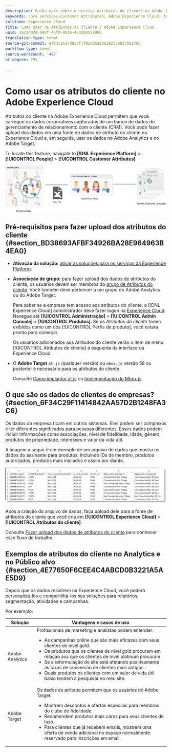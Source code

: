 ```yaml
---
description: Saiba mais sobre o serviço Atributos do cliente na Adobe Experience Cloud e como fazer upload dos dados para uso no Analytics e no Público alvo.
keywords: core services;Customer Attributes; Adobe Experience Cloud; Analytics; Target
solution: Experience Cloud
title: Como usar os atributos do cliente | Adobe Experience Cloud
uuid: 1621402d-990f-46f9-981a-473280559069
translation-type: tm+mt
source-git-commit: efa3c21a7d93cf1f81d0529be18235e833b02769
workflow-type: tm+mt
source-wordcount: '487'
ht-degree: 79%

---
```



# Como usar os atributos do cliente no Adobe Experience Cloud

Atributos do cliente na Adobe Experience Cloud permitem que você carregue os dados corporativos capturados de um banco de dados do gerenciamento de relacionamento com o cliente (CRM). Você pode fazer upload dos dados em uma fonte de dados de atributo do cliente no Experience Cloud e, em seguida, usar os dados no Adobe Analytics e no Adobe Target.

To locate this feature, navigate to **[!DNL Experience Platform]** > **[!UICONTROL People]** > **[!UICONTROL Customer Attributes]**

![](assets/custom_reports.png)

## Pré-requisitos para fazer upload dos atributos do cliente {#section_BD38693AFBF34926BA28E964963B4EA0}

* **Ativação da solução:** [ativar as soluções para os serviços da Experience Platform](../core-services/core-services.md#concept_07ED1D5C64234E77976E6D572E78FB9C).

* **Associação de grupo:** para fazer upload dos dados de atributos do cliente, os usuários devem ser membros do [grupo de Atributos do cliente](../admin-getting-started/admin-getting-started.md#task_3295A85536BF48899A1AB40D207E77E9). Você também deve pertencer a um grupo do Adobe Analytics ou do Adobe Target.

   Para saber se a empresa tem acesso aos atributos do cliente, o [!DNL Experience Cloud] administrador deve fazer logon na [Experience Cloud](https://experience.adobe.com). Navegue até **[!UICONTROL Administração]** > **[!UICONTROL Admin Console]** > **[!UICONTROL Produtos]**. Se os *Atributos do cliente* forem exibidos como um dos [!UICONTROL Perfis de produto], você estará pronto para começar.

   Os usuários adicionados aos Atributos do cliente verão o item de menu [!UICONTROL Atributos do cliente] à esquerda da interface da Experience Cloud.

* O **Adobe Target** `at.js` (qualquer versão) ou `mbox.js` versão 58 ou posterior é necessário para os atributos do cliente.

   Consulte [Como implantar at.js](https://docs.adobe.com/content/help/pt-BR/target/using/implement-target/client-side/deploy-at-js/how-to-deployatjs.html) ou [Implementação do Mbox.js](https://docs.adobe.com/content/help/pt-BR/target/using/implement-target/client-side/mbox-implement/mbox-download.html).

## O que são os dados de clientes de empresas? {#section_6F34C29F11414842AA57D2B1248FA3C6}

Os dados da empresa ficam em outros sistemas. Eles podem ser complexos e ter diferentes significados para pessoas diferentes. Esses dados podem incluir informações como associações, nível de fidelidade, idade, gênero, produtos de propriedade, interesses e valor da vida útil.

A imagem a seguir é um exemplo de um arquivo de dados que mostra os dados do assinante para produtos, incluindo IDs de membro, produtos autorizados, produtos mais iniciados e assim por diante.

![](assets/01_crs_usecase.png)

Após a criação do arquivo de dados, faça upload dele para a fonte de atributos do cliente que você cria em **[!UICONTROL Experience Cloud]** > **[!UICONTROL Atributos do cliente]**.

Consulte [Fazer upload dos dados de atributos do cliente](../attributes/t-crs-usecase.md#task_BCC327B2A0EF4A1BBB2934013AB92B78) para conhecer esse fluxo de trabalho.

## Exemplos de atributos do cliente no Analytics e no Público alvo {#section_4E77650F6CEE4C4ABCD0B3221A5AE5D9}

Depois que os dados residirem na Experience Cloud, você poderá personalizá-los e compartilhá-los nas soluções para relatórios, segmentação, atividades e campanhas.

Por exemplo:

| Solução | Vantagens e casos de uso |
|--- |--- |
| Adobe Analytics | Profissionais de marketing e analistas podem entender:<ul><li>As campanhas online que são mais eficazes com seus clientes de nível gold.</li><li>Os produtos que os clientes de nível gold procuram em relação aos que os clientes de nível platinum procuram.</li><li>Se a reformulação do site está afetando positivamente as taxas de conversão de clientes mais antigos.</li><li>Quais produtos os clientes com um valor de vida útil baixo tendem a pesquisar no meu site.</li></ul> |
| Adobe Target | Os dados de atributo permitem que os usuários do Adobe Target:<ul><li>Mostrem descontos e ofertas especiais para membros do clube de fidelidade.</li><li>Recomendem produtos mais caros para seus clientes de luxo.</li><li>Para clientes que já recebem emails, mostrem uma oferta de venda adicional no espaço normalmente reservado para inscrições em email.</li></ul> |

